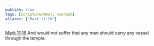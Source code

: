 ```yaml
---
publish: true
tags: [Scripture/NewT, noGraph]
aliases: ["Mark 11:16"]
---
```

[Mark 11:16](https://churchofjesuschrist.org/study/scriptures/nt/mark/11?lang=eng&id=p16#p16) And would not suffer that any man should carry any vessel through the temple.
